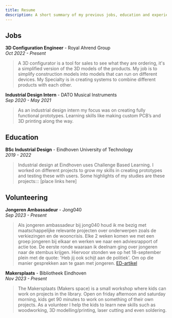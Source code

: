 ```yaml
---
title: Resume
description: A short summary of my previous jobs, education and experiences.
---
```


## Jobs
__3D Configuration Engineer__ - Royal Ahrend Group  
*Oct 2022 - Present*  
> A 3D configurator is a tool for sales to see what they are ordering, it's a simplified version of the 3D models of the products. My job is to simplify construction models into models that can run on different devices. My Specialty is in creating systems to combine different products with each other.

__Industrial Design Intern__ - DATO Musical Instruments  
*Sep 2020 - May 2021*
> As an industrial design intern my focus was on creating fully functional prototypes. Learning skills like making custom PCB’s and 3D printing along the way.

## Education
__BSc Industrial Design__ - Eindhoven University of Technology  
*2019 - 2022* 
> Industrial design at Eindhoven uses Challenge Based Learning. I worked on different projects to grow my skills in creating prototypes and testing these with users. Some highlights of my studies are these projects::: [place links here]

## Volunteering
__Jongeren Ambassadeur__  - Jong040  
*Sep 2023 - Present*  
> Als jongeren ambassadeur bij jong040 houd ik me bezig met maatschappelijke relevante projecten over onderwerpen zoals de verkiezingen en de wooncrisis. Elke 2 weken komen we met een groep jongeren bij elkaar en werken we naar een adviesrapport of actie toe. De eerste ronde waaraan ik deelnam ging over jongeren naar de stembus krijgen. Hiervoor stonden we op het 18-september plein met de quote: 'Heb jij ook schijt aan de politiek'. Om op die manier gesprekken aan te gaan met jongeren. [ED-artikel](https://www.ed.nl/eindhoven/schijt-aan-de-politiek-maar-toch-gaan-stemmen-jong040-hoopt-het-laatste-zetje-te-geven~a53241c3/)

__Makersplaats__ - Bibliotheek Eindhoven  
*Nov 2023 - Present*   
> The Makersplaats (Makers space) is a small workshop where kids can work on projects in the library. Open on friday afternoon and saturday morning, kids get 90 minutes to work on something of their own projects. As a volunteer I help the kids to learn new skills such as woodworking, 3D modelling/printing, laser cutting and even soldering.
 
 